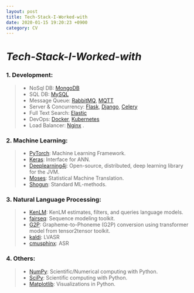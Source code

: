 ```yaml
---
layout: post
title: Tech-Stack-I-Worked-with
date: 2020-01-15 19:20:23 +0900
category: CV
---
```


# _Tech-Stack-I-Worked-with_
### 1. Development:
> * NoSql DB:  [MongoDB](https://www.mongodb.com/)
> * SQL DB: [MySQL](https://www.mysql.com/)
> * Message Queue: [RabbitMQ](https://www.rabbitmq.com/), [MQTT](https://mqtt.org/)
> * Server & Concurrency:  [Flask](https://flask.palletsprojects.com/), [Django](https://www.djangoproject.com/), [Celery](https://docs.celeryproject.org/)
> * Full Text Search: [Elastic](https://www.elastic.co)
> * DevOps: [Docker](https://www.docker.com/), [Kubernetes](https://kubernetes.io/)
> * Load Balancer: [Nginx](https://www.nginx.com/) .

### 2. **Machine Learning**: 
> * [PyTorch](https://pytorch.org/): Machine Learning Framework.
> * [Keras](https://keras.io/): Interface for ANN.
> * [Deeplearning4j](https://deeplearning4j.org/): Open-source, distributed, deep learning library for the JVM.
> * [Moses](http://www.statmt.org/moses/): Statistical Machine Translation.
> * [Shogun](https://www.shogun-toolbox.org/): Standard ML-methods.

### 3. Natural Language Processing: 
> * [KenLM](https://github.com/kpu/kenlm): KenLM estimates, filters, and queries language models.
> * [fairseq](https://github.com/pytorch/fairseq): Sequence modeling toolkit.
> * [G2P](https://github.com/cmusphinx/g2p-seq2seq):  Grapheme-to-Phoneme (G2P) conversion using transformer model from tensor2tensor toolkit.
> * [kaldi](http://kaldi-asr.org/): LVASR
> * [cmusphinx](https://cmusphinx.github.io/): ASR

### 4. Others:
> * [NumPy](https://numpy.org/): Scientific/Numerical computing with Python.
> * [SciPy](https://www.scipy.org/): Scientific computing with Python.
> * [Matplotlib](https://matplotlib.org/): Visualizations in Python.

